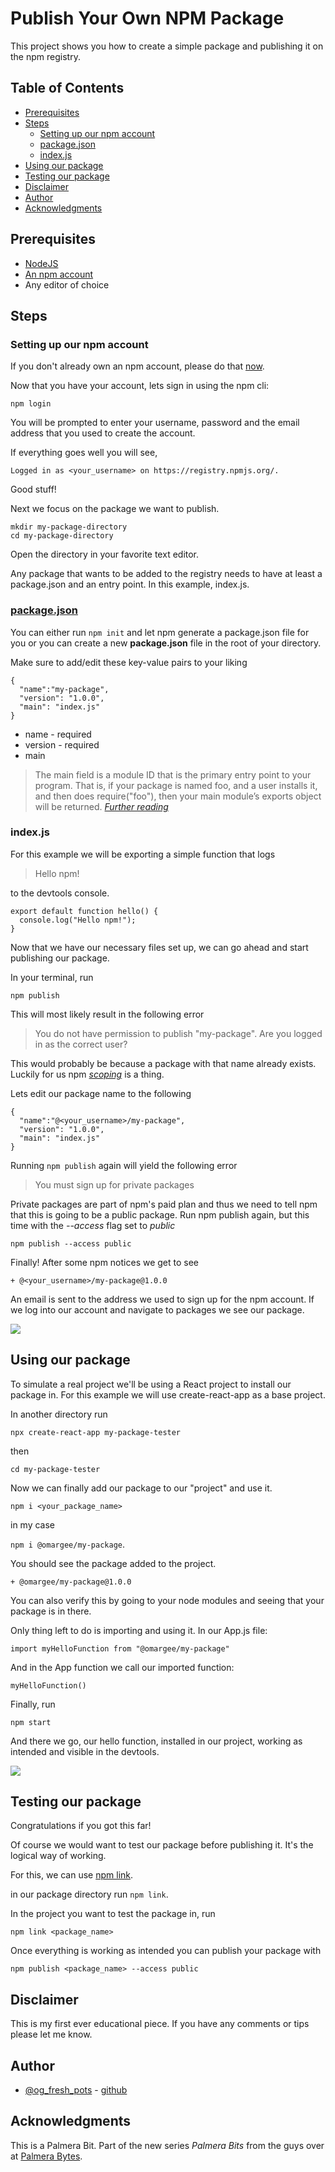 # Publish Your Own NPM Package

This project shows you how to create a simple package and publishing it on the npm registry.

## Table of Contents
  - [Prerequisites](#prerequisites)
  - [Steps](#steps)
    - [Setting up our npm account](#Setting-up-our-npm-account)
    - [package.json](#packagejson)
    - [index.js](#indexjs)
  - [Using our package](#using-our-package)
  - [Testing our package](#testing-our-package)
  - [Disclaimer](#disclaimer)
  - [Author](#author)
  - [Acknowledgments](#acknowledgments)

[//]: **[repo](https://github.com/Omar-Gee/publishing-to-npm-example)**

## Prerequisites

 * [NodeJS](https://nodejs.org)
 * [An npm account](https://www.npmjs.com/)
 * Any editor of choice

## Steps
### Setting up our npm account
If you don't already own an npm account, please do that [now](https://www.npmjs.com/).

Now that you have your account, lets sign in using the npm cli:

`npm login`

You will be prompted to enter your username, password and the email address that you used to create the account.

If everything goes well you will see,

`Logged in as <your_username> on https://registry.npmjs.org/.`

Good stuff!

Next we focus on the package we want to publish.

```
mkdir my-package-directory
cd my-package-directory
```
Open the directory in your favorite text editor.

Any package that wants to be added to the registry needs to have at least a package.json and an entry point. In this example, index.js.

### [package.json](https://docs.npmjs.com/files/package.json)
You can either run `npm init` and let npm generate a package.json file for you or you can create a new **package.json** file in the root of your directory.

Make sure to add/edit these key-value pairs to your liking

```
{
  "name":"my-package",
  "version": "1.0.0",
  "main": "index.js"
}
```

* name - required
* version - required
* main

> The main field is a module ID that is the primary entry point to your program. That is, if your package is named foo,
> and a user  installs it, and then does require("foo"), then your main module’s exports object will be returned.
> <cite>[Further reading](https://docs.npmjs.com/files/package.json)</cite>

### index.js
For this example we will be exporting a simple function that logs

> Hello npm!

to the devtools console.

```
export default function hello() {
  console.log("Hello npm!");
}
```

Now that we have our necessary files set up, we can go ahead and start publishing our package.

In your terminal, run

`npm publish`

This will most likely result in the following error

> You do not have permission to publish "my-package". Are you logged in as the correct user?

This would probably be because a package with that name already exists. Luckily for us npm [_scoping_](https://docs.npmjs.com/about-scopes) is a thing.

Lets edit our package name to the following
```
{
  "name":"@<your_username>/my-package",
  "version": "1.0.0",
  "main": "index.js"
}
```
Running `npm publish` again will yield the following error

>You must sign up for private packages

Private packages are part of npm's paid plan and thus we need to tell npm that this is going to be a public package.
Run npm publish again, but this time with the _--access_ flag set to  _public_

`npm publish --access public`

Finally! After some npm notices we get to see

`+ @<your_username>/my-package@1.0.0`

An email is sent to the address we used to sign up for the npm account. If we log into our account and navigate to packages we see our package.

![](my-package.png)

## Using our package
To simulate a real project we'll be using a React project to install our package in. For this example we will use create-react-app as a base project.

In another directory run

`npx create-react-app my-package-tester`

then

`cd my-package-tester`

Now we can finally add our package to our "project" and use it.

`npm i <your_package_name>`

in my case

`npm i @omargee/my-package`.

You should see the package added to the project.

`+ @omargee/my-package@1.0.0`

You can also verify this by going to your node modules and seeing that your package is in there.

Only thing left to do is importing and using it. In our App.js file:

`import myHelloFunction from "@omargee/my-package"`

And in the App function we call our imported function:

`myHelloFunction()`

Finally, run

`npm start`

And there we go, our hello function, installed in our project, working as intended and visible in the devtools.

![](devtools-result.png)


## Testing our package
Congratulations if you got this far!

Of course we would want to test our package before publishing it. It's the logical way of working.

For this, we can use [npm link](https://docs.npmjs.com/cli/link).

in our package directory run `npm link`.

In the project you want to test the package in, run

 `npm link <package_name>`

Once everything is working as intended you can publish your package with

`npm publish <package_name> --access public`

## Disclaimer
This is my first ever educational piece. If you have any comments or tips please let me know.

## Author

* [@og_fresh_pots](https://twitter.com/og_fresh_pots) - [github](https://github.com/Omar-Gee)

## Acknowledgments

This is a Palmera Bit. Part of the new series _Palmera Bits_ from the guys over at [Palmera Bytes](https://palmerabytes.com/).